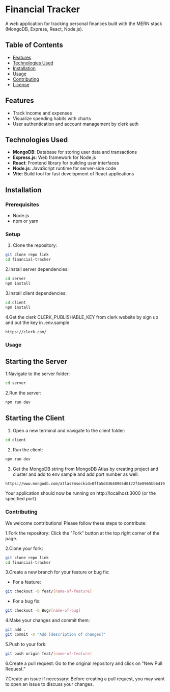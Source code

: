 
# Financial Tracker

A web application for tracking personal finances built with the MERN stack (MongoDB, Express, React, Node.js).

## Table of Contents

- [Features](#features)
- [Technologies Used](#technologies-used)
- [Installation](#installation)
- [Usage](#usage)
- [Contributing](#contributing)
- [License](#license)

## Features

- Track income and expenses
- Visualize spending habits with charts
- User authentication and account management by clerk auth


## Technologies Used

- **MongoDB**: Database for storing user data and transactions
- **Express.js**: Web framework for Node.js
- **React**: Frontend library for building user interfaces
- **Node.js**: JavaScript runtime for server-side code
- **Vite**: Build tool for fast development of React applications

## Installation

### Prerequisites

- Node.js
- npm or yarn

### Setup

1. Clone the repository:
```bash 
git clone repo link
cd financial-tracker
```
2.Install server dependencies:
```bash 
cd server
npm install
```
3.Install client dependencies:
```bash 
cd client
npm install
```
4.Get the clerk CLERK_PUBLISHABLE_KEY from clerk website by sign up and put the key in .env.sample
```bash
https://clerk.com/
```

### Usage
## Starting the Server
1.Navigate to the server folder:
```bash
cd server
```
2.Run the server:
```bash
npm run dev
```
## Starting the Client
1. Open a new terminal and navigate to the client folder:
```bash
cd client
```
2. Run the client:
```bash
npm run dev
```
3. Get the MongoDB string from MongoDB Atlas by creating project and cluster and add to env sample and add port number as well.
```bash
https://www.mongodb.com/atlas?msockid=0ffa5d83640965d0172f4e0965bb6419
```

Your application should now be running on http://localhost:3000 (or the specified port).

### Contributing
We welcome contributions! Please follow these steps to contribute:

1.Fork the repository: Click the "Fork" button at the top right corner of the page.

2.Clone your fork:
```bash
git clone repo link
cd financial-tracker
```
3.Create a new branch for your feature or bug fix:
- For a feature:
 ```bash
 git checkout -b feat/[name-of-feature]
 ```
- For a bug fix:
```bash
git checkout -b Bug/[name-of-bug]
```
4.Make your changes and commit them:
```bash
git add .
git commit -m "Add [description of changes]"
```
5.Push to your fork:
```bash
git push origin feat/[name-of-feature]
```
6.Create a pull request: Go to the original repository and click on "New Pull Request."

7.Create an issue if necessary: Before creating a pull request, you may want to open an issue to discuss your changes.

